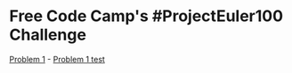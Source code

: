 # Free Code Camp's #ProjectEuler100 Challenge

[Problem 1](https://github.com/ArnavPuri/ProjectEuler100-FCC/blob/master/bin/problem1.dart) - [Problem 1 test](https://github.com/ArnavPuri/ProjectEuler100-FCC/blob/master/test/problem1_test.dart)